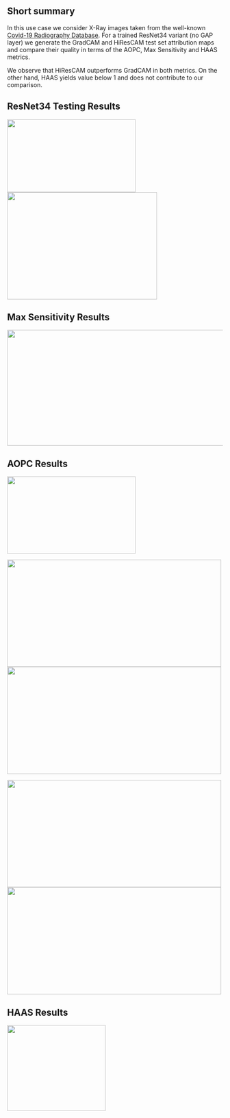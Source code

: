 ## Short summary

In this use case we consider X-Ray images taken from the well-known [Covid-19 Radiography Database](https://www.kaggle.com/datasets/tawsifurrahman/covid19-radiography-database). For a trained ResNet34 variant (no GAP layer) we generate the GradCAM and HiResCAM test set attribution maps and compare their quality in terms of the AOPC, Max Sensitivity and HAAS metrics.

We observe that HiResCAM outperforms GradCAM in both metrics. On the other hand, HAAS yields value below 1 and does not contribute to our comparison.

## ResNet34 Testing Results

<p float="left">
     <img src="https://user-images.githubusercontent.com/55101427/216668907-4a064f8f-f928-429b-a90c-137aac450513.png" height="170" width="300" />
     <img src="https://user-images.githubusercontent.com/55101427/216669061-4cfceabe-6e69-4436-89d6-20f4add61671.png" height="250" width="350" />
   </p>

## Max Sensitivity Results
<p float="left">
     <img src="https://user-images.githubusercontent.com/55101427/216670559-ed723513-0f6c-409a-a8ce-90b649feab6a.png" height="270" width="600" />
   </p>

## AOPC Results
<p float="left">
     <img src="https://user-images.githubusercontent.com/55101427/216671018-082f2e0e-c689-4052-b0dd-922e6161aff8.png" height="180" width="300" />
   </p>
   
<p float="left">
     <img src="https://user-images.githubusercontent.com/55101427/216671949-ea81d1c7-db25-4e74-a4c9-392d58684e9d.png" height="250" width="500" />
     <img src="https://user-images.githubusercontent.com/55101427/216671503-40d2644b-bff2-4d67-aa71-b3a088b0af6d.png" height="250" width="500" />
   </p>
   
<p float="left">
   <img src="https://user-images.githubusercontent.com/55101427/216672311-efaaafcd-3d66-477c-abf2-60daac8adc71.png" height="250" width="500" />
   <img src="https://user-images.githubusercontent.com/55101427/216672591-34bcfc7f-71a9-4abb-ba16-d53710eeb6ee.png" height="250" width="500" />
 </p>
 
 ## HAAS Results
 <p float="left">
     <img src="https://github.com/vggls/M.Sc._AI_Thesis/assets/55101427/50480947-4f2a-44ba-87d9-c1c0381f51e8" height="200" width="230" />
   </p>
